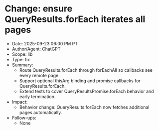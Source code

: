 # Change: ensure QueryResults.forEach iterates all pages

- Date: 2025-09-23 06:00 PM PT
- Author/Agent: ChatGPT
- Scope: lib
- Type: fix
- Summary:
  - Route QueryResults.forEach through forEachAll so callbacks see every remote page.
  - Support optional thisArg binding and promise callbacks for QueryResults.forEach.
  - Extend tests to cover QueryResultsPromise.forEach behavior and early termination.
- Impact:
  - Behavior change: QueryResults.forEach now fetches additional pages automatically.
- Follow-ups:
  - None
